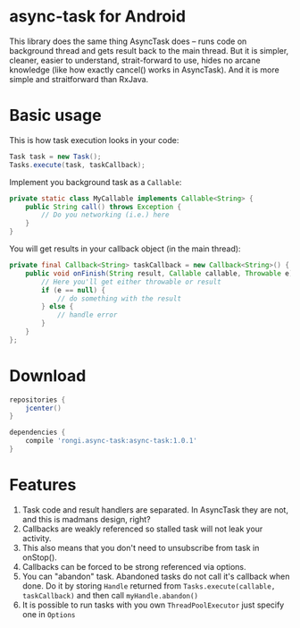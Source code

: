 async-task for Android
===========================

This library does the same thing AsyncTask does – runs code on background thread and gets result back to the main thread. But it is simpler, cleaner, easier to understand, strait-forward to use, hides no arcane knowledge (like how exactly cancel() works in AsyncTask). And it is more simple and straitforward than RxJava.

Basic usage
===========

This is how task execution looks in your code:

```java
Task task = new Task();
Tasks.execute(task, taskCallback);
```

Implement you background task as a `Callable`:

```java
private static class MyCallable implements Callable<String> {
	public String call() throws Exception {
		// Do you networking (i.e.) here
	}
}
```

You will get results in your callback object (in the main thread):

```java
private final Callback<String> taskCallback = new Callback<String>() {
	public void onFinish(String result, Callable callable, Throwable e) {
		// Here you'll get either throwable or result
		if (e == null) {
			// do something with the result
		} else {
			// handle error
		}
	}
};
```

Download
========

```groovy
repositories {
    jcenter()
}

dependencies {
    compile 'rongi.async-task:async-task:1.0.1'
}
```

Features
========

1. Task code and result handlers are separated. In AsyncTask they are not, and this is madmans design, right?
2. Callbacks are weakly referenced so stalled task will not leak your activity.
3. This also means that you don't need to unsubscribe from task in onStop().
4. Callbacks can be forced to be strong referenced via options.
5. You can "abandon" task. Abandoned tasks do not call it's callback when done. Do it by storing `Handle` returned from `Tasks.execute(callable, taskCallback)` and then call `myHandle.abandon()`
6. It is possible to run tasks with you own `ThreadPoolExecutor` just specify one in `Options`
